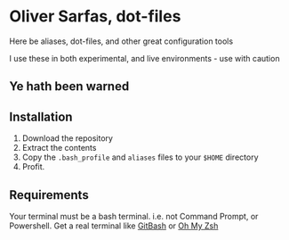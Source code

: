 # Oliver Sarfas, dot-files

Here be aliases, dot-files, and other great configuration tools

I use these in both experimental, and live environments - use with caution

## Ye hath been warned

## Installation

1. Download the repository
2. Extract the contents
3. Copy the `.bash_profile` and `aliases` files to your `$HOME` directory
4. Profit.

## Requirements
Your terminal must be a bash terminal. i.e. not Command Prompt, or Powershell. Get a real terminal like [GitBash](https://gitforwindows.org/) or [Oh My Zsh](https://ohmyz.sh/)
